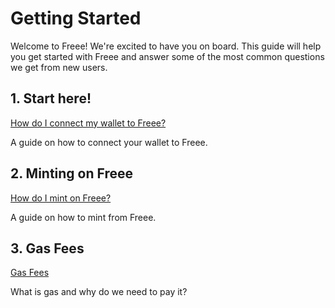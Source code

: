 # Getting Started

Welcome to Freee! We're excited to have you on board. This guide will help you get started with Freee and answer some of the most common questions we get from new users.

## 1. Start here!

[How do I connect my wallet to Freee?](<How do I connect my wallet to Freee.md>)

A guide on how to connect your wallet to Freee.

## 2. Minting on Freee

[How do I mint on Freee?](<How do I mint on Freee.md>)

A guide on how to mint from Freee.

## 3. Gas Fees

[Gas Fees](<Gas Fees.md>)

What is gas and why do we need to pay it?
